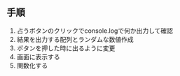 ## 手順
1. 占うボタンのクリックでconsole.logで何か出力して確認
2. 結果を出力する配列とランダムな数値作成
3. ボタンを押した時に出るように変更
4. 画面に表示する
5. 関数化する